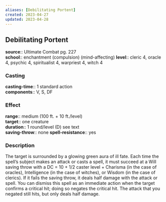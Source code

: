 ```yaml
---
aliases: [Debilitating Portent]
created: 2023-04-27
updated: 2023-04-28
---
```


## Debilitating Portent

**source**:: Ultimate Combat pg. 227  
**school**:: enchantment (compulsion) (mind-affecting)
**level**:: cleric 4, oracle 4, psychic 4, spiritualist 4, warpriest 4, witch 4

### Casting

**casting-time**:: 1 standard action  
**components**:: V, S, DF

### Effect

**range**:: medium (100 ft. + 10 ft./level)  
**target**:: one creature  
**duration**:: 1 round/level (D) see text  
**saving-throw**:: none
**spell-resistance**:: yes

### Description

The target is surrounded by a glowing green aura of ill fate. Each time the spell’s subject makes an attack or casts a spell, it must succeed at a Will saving throw with a DC = 10 + 1/2 caster level + Charisma (in the case of oracles), Intelligence (in the case of witches), or Wisdom (in the case of clerics). If it fails the saving throw, it deals half damage with the attack or spell. You can dismiss this spell as an immediate action when the target confirms a critical hit; doing so negates the critical hit. The attack that you negated still hits, but only deals half damage.
